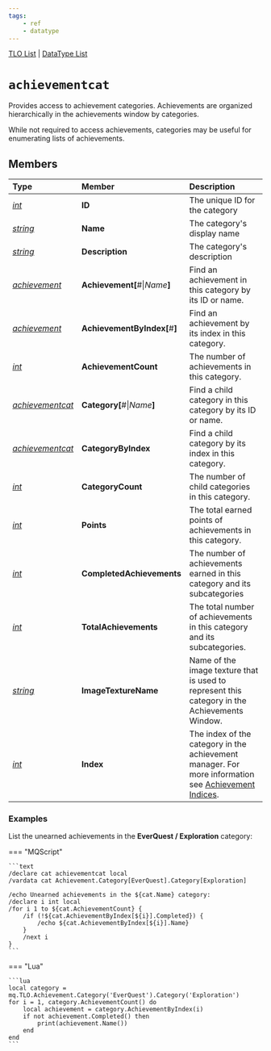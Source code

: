 ```yaml
---
tags:
    - ref
    - datatype
---
```

[TLO List](../top-level-objects/tlo-list.md) | [DataType List](../data-types/datatype-list.md)
# `achievementcat`

Provides access to achievement categories. Achievements are organized hierarchically in the achievements window by categories.

While not required to access achievements, categories may be useful for enumerating lists of achievements.

## Members

| **Type** | **Member** | **Description** |
| :--- | :--- | :--- |
| [_int_](datatype-int.md) | **ID** | The unique ID for the category |
| [_string_](datatype-string.md) | **Name** | The category's display name |
| [_string_](datatype-string.md) | **Description** | The category's description |
| [_achievement_](datatype-achievement.md) | **Achievement[**\#\|_Name_**]** | Find an achievement in this category by its ID or name. |
| [_achievement_](datatype-achievement.md) | **AchievementByIndex[**\#**]** | Find an achievement by its index in this category. |
| [_int_](datatype-int.md) | **AchievementCount** | The number of achievements in this category. |
| [_achievementcat_](datatype-achievementcat.md) | **Category[**\#\|_Name_**]** | Find a child category in this category by its ID or name. |
| [_achievementcat_](datatype-achievementcat.md) | **CategoryByIndex** | Find a child category by its index in this category. |
| [_int_](datatype-int.md) | **CategoryCount** | The number of child categories in this category. |
| [_int_](datatype-int.md) | **Points** | The total earned points of achievements in this category. |
| [_int_](datatype-int.md) | **CompletedAchievements** | The number of achievements earned in this category and its subcategories |
| [_int_](datatype-int.md) | **TotalAchievements** | The total number of achievements in this category and its subcategories. |
| [_string_](datatype-string.md) | **ImageTextureName** | Name of the image texture that is used to represent this category in the Achievements Window. |
| [_int_](datatype-int.md) | **Index** | The index of the category in the achievement manager. For more information see [Achievement Indices](../top-level-objects/tlo-achievement.md#note-about-achievement-indices). |

### Examples

List the unearned achievements in the **EverQuest / Exploration** category:

=== "MQScript"

    ```text
    /declare cat achievementcat local
    /vardata cat Achievement.Category[EverQuest].Category[Exploration]

    /echo Unearned achievements in the ${cat.Name} category:
    /declare i int local
    /for i 1 to ${cat.AchievementCount} {
        /if (!${cat.AchievementByIndex[${i}].Completed}) {
            /echo ${cat.AchievementByIndex[${i}].Name}
        }
        /next i
    }
    ```

=== "Lua"

    ```lua
    local category = mq.TLO.Achievement.Category('EverQuest').Category('Exploration')
    for i = 1, category.AchievementCount() do
        local achievement = category.AchievementByIndex(i)
        if not achievement.Completed() then
            print(achievement.Name())
        end
    end
    ```
